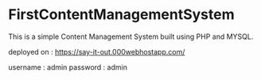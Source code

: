 # FirstContentManagementSystem

This is a simple Content Management System built using PHP and MYSQL.

deployed on : https://say-it-out.000webhostapp.com/

username : admin
password : admin

